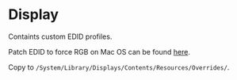 # Display

Containts custom EDID profiles.

Patch EDID to force RGB on Mac OS can be found [here](https://gist.github.com/adaugherity/7435890).

Copy to `/System/Library/Displays/Contents/Resources/Overrides/`.
